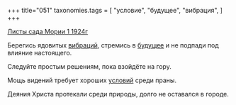 +++
title="051"
taxonomies.tags = [
 "условие",
 "будущее",
 "вибрация",
]
+++

[Листы сада Мории 1 1924г](/agni/1924)

Берегись ядовитых [вибраций](/tags/вибрация), стремись в [будущее](/tags/будущее) и не подпади под влияние настоящего.   

Следуйте простым решениям, пока взойдёте на гору.   

Мощь видений требует хороших [условий](/tags/условие) среди праны.   

Деяния Христа протекали среди природы, долго не оставался в городе.   

